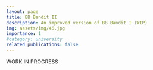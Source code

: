 ```yaml
---
layout: page
title: BB Bandit II
description: An improved version of BB Bandit I (WIP)
img: assets/img/46.jpg
importance: 1
#category: university
related_publications: false
---
```


WORK IN PROGRESS










